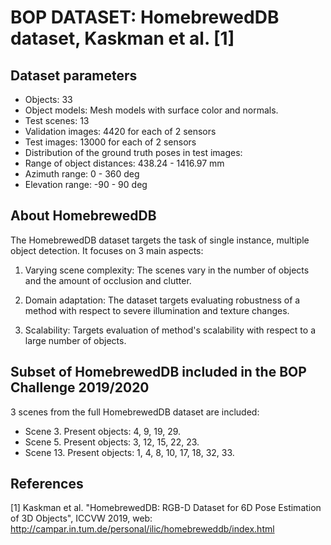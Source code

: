 # BOP DATASET: HomebrewedDB dataset, Kaskman et al. [1]


## Dataset parameters

* Objects: 33
* Object models: Mesh models with surface color and normals.
* Test scenes: 13
* Validation images: 4420 for each of 2 sensors
* Test images: 13000 for each of 2 sensors
* Distribution of the ground truth poses in test images:
 * Range of object distances: 438.24 - 1416.97 mm 
 * Azimuth range: 0 - 360 deg
 * Elevation range: -90 - 90 deg
	

## About HomebrewedDB

The HomebrewedDB dataset targets the task of single instance, multiple object
detection. It focuses on 3 main aspects:

1. Varying scene complexity: The scenes vary in the number of objects and the
amount of occlusion and clutter.

2. Domain adaptation: The dataset targets evaluating robustness of a method with
respect to severe illumination and texture changes.

3. Scalability: Targets evaluation of method's scalability with respect to a
large number of objects.


## Subset of HomebrewedDB included in the BOP Challenge 2019/2020

3 scenes from the full HomebrewedDB dataset are included:

* Scene 3. Present objects: 4, 9, 19, 29.
* Scene 5. Present objects: 3, 12, 15, 22, 23.
* Scene 13. Present objects: 1, 4, 8, 10, 17, 18, 32, 33.


## References

[1] Kaskman et al. "HomebrewedDB: RGB-D Dataset for 6D Pose Estimation of 3D Objects",
ICCVW 2019, web: http://campar.in.tum.de/personal/ilic/homebreweddb/index.html
